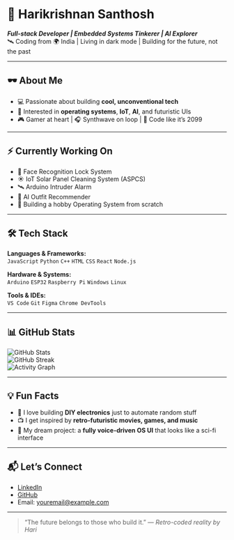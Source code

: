 # 👾 Harikrishnan Santhosh

**_Full-stack Developer | Embedded Systems Tinkerer | AI Explorer_**  
🛰️ Coding from 🌍 India | Living in dark mode | Building for the future, not the past

---

## 🕶️ About Me

- 💻 Passionate about building **cool, unconventional tech**
- 🧠 Interested in **operating systems**, **IoT**, **AI**, and futuristic UIs
- 🎮 Gamer at heart | 🎧 Synthwave on loop | 🚀 Code like it’s 2099

---

## ⚡ Currently Working On

- 🔐 Face Recognition Lock System  
- ☀️ IoT Solar Panel Cleaning System (ASPCS)  
- 🛰️ Arduino Intruder Alarm  
- 👕 AI Outfit Recommender  
- 🧩 Building a hobby Operating System from scratch

---

## 🛠️ Tech Stack

**Languages & Frameworks:**  
`JavaScript` `Python` `C++` `HTML` `CSS` `React` `Node.js`

**Hardware & Systems:**  
`Arduino` `ESP32` `Raspberry Pi` `Windows` `Linux`

**Tools & IDEs:**  
`VS Code` `Git` `Figma` `Chrome DevTools`

---

## 📊 GitHub Stats

![GitHub Stats](https://github-readme-stats.vercel.app/api?username=your-username&show_icons=true&theme=radical)  
![GitHub Streak](https://github-readme-streak-stats.herokuapp.com/?user=your-username&theme=radical)  
![Activity Graph](https://github-readme-activity-graph.vercel.app/graph?username=your-username&theme=react-dark&hide_border=true)

---

## 💡 Fun Facts

- 🔧 I love building **DIY electronics** just to automate random stuff  
- 📺 I get inspired by **retro-futuristic movies, games, and music**  
- 🧬 My dream project: a **fully voice-driven OS UI** that looks like a sci-fi interface

---

## 📬 Let’s Connect

- [LinkedIn](https://linkedin.com/in/harikrishnansanthosh)
- [GitHub](https://github.com/your-username)
- Email: [youremail@example.com](mailto:youremail@example.com)

---

> “The future belongs to those who build it.” — _Retro-coded reality by Hari_
